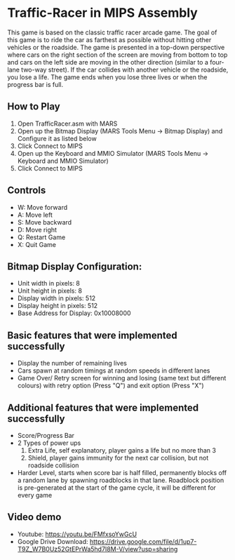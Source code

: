 # Traffic-Racer in MIPS Assembly
This game is based on the classic traffic racer arcade game. 
The  goal  of  this  game  is  to  ride  the  car  as  farthest  as  possible 
without hitting other vehicles or the roadside. The game is 
presented  in  a  top-down  perspective  where  cars  on  the  right 
section of the screen are moving from bottom to top and cars on 
the  left  side  are  moving  in  the  other  direction  (similar  to  a  four-
lane two-way street). 
If the car collides with another vehicle or the roadside, you lose a 
life. The game ends when you lose three lives or when the progress bar is full.
## How to Play
1. Open TrafficRacer.asm with MARS 
2. Open up the Bitmap Display (MARS Tools Menu -> Bitmap Display) and Configure it as listed below
4. Click Connect to MIPS
3. Open up the Keyboard and MMIO Simulator (MARS Tools Menu -> Keyboard and MMIO Simulator) 
5. Click Connect to MIPS

## Controls
- W: Move forward
- A: Move left
- S: Move backward
- D: Move right
- Q: Restart Game
- X: Quit Game

## Bitmap Display Configuration: 
 - Unit width in pixels: 8 
 - Unit height in pixels: 8 
 - Display width in pixels: 512 
 - Display height in pixels: 512 
 - Base Address for Display: 0x10008000 

## Basic features that were implemented successfully 
 -  Display the number of remaining lives
 -  Cars spawn at random timings at random speeds in different lanes 
 -  Game Over/ Retry screen for winning and losing (same text but different colours)
    with retry option (Press "Q") and exit option (Press "X")
 
## Additional features that were implemented successfully 
 - Score/Progress Bar
 - 2 Types of power ups
	1. Extra Life, self explanatory, player gains a life but no more than 3
	2. Shield, player gains immunity for the next car collision, but not roadside collision
 - Harder Level, starts when score bar is half filled, permanently blocks off a random lane by spawning roadblocks 
   in that lane. Roadblock position is pre-generated at the start of the game cycle, it will be different for every game

## Video demo 
 - Youtube: https://youtu.be/FMfxsoYwGcU
 - Google Drive Download: https://drive.google.com/file/d/1up7-T9Z_W7B0Uz52GtEPrWa5hd7I8M-V/view?usp=sharing
